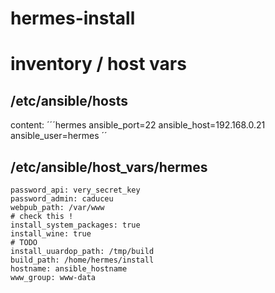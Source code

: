# hermes-install


# inventory / host vars

## /etc/ansible/hosts 
content:
´´´hermes ansible_port=22 ansible_host=192.168.0.21 ansible_user=hermes ´´

## /etc/ansible/host_vars/hermes
    password_api: very_secret_key 
    password_admin: caduceu
    webpub_path: /var/www
    # check this !
    install_system_packages: true
    install_wine: true
    # TODO
    install_uuardop_path: /tmp/build
    build_path: /home/hermes/install
    hostname: ansible_hostname
    www_group: www-data
